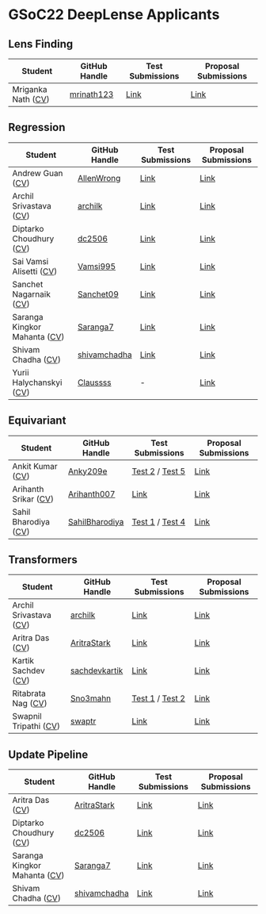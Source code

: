 # GSoC22 DeepLense Applicants

## Lens Finding

| Student                 | GitHub Handle                                               | Test Submissions                                                           | Proposal Submissions | 
| ----------------------- | ----------------------------------------------------------- | -------------------------------------------------------------------------- | -------------------- |
| Mriganka Nath ([CV](https://github.com/pranath-reddy/GSoC-2022-Solutions-DeepLense/blob/main/CV/LensFinding/Mriganka%20Nath.pdf))       | [mrinath123](https://github.com/mrinath123)                         | [Link](https://github.com/mrinath123/ML4Sci_Lens_Finding) | [Link](https://github.com/pranath-reddy/GSoC-2022-Solutions-DeepLense/blob/main/Proposals/LensFinding/Mriganka%20Nath.pdf) |

## Regression

| Student                 | GitHub Handle                                          | Test Submissions                                                             | Proposal Submissions | 
| ----------------------- | ------------------------------------------------------ |----------------------------------------------------------------------------- | -------------------- |
| Andrew Guan ([CV](https://github.com/pranath-reddy/GSoC-2022-Solutions-DeepLense/blob/main/CV/Regression/Andrew%20Guan.pdf))        | [AllenWrong](https://github.com/AllenWrong)        | [Link](https://github.com/AllenWrong/DeepLens-Test)   | [Link](https://github.com/pranath-reddy/GSoC-2022-Solutions-DeepLense/blob/main/Proposals/Regression/Andrew%20Guan.pdf) |
| Archil Srivastava ([CV](https://github.com/pranath-reddy/GSoC-2022-Solutions-DeepLense/blob/main/CV/Regression/Archil%20Srivastava.pdf))     | [archilk](https://github.com/archilk)                | [Link](https://github.com/archilk/ml4sci-gsoc22) | [Link](https://github.com/pranath-reddy/GSoC-2022-Solutions-DeepLense/blob/main/Proposals/Regression/Archil%20Srivastava.pdf) |
| Diptarko Choudhury ([CV](https://github.com/pranath-reddy/GSoC-2022-Solutions-DeepLense/blob/main/CV/Regression/Diptarko%20Choudhury.pdf))            | [dc2506](https://github.com/dc2506)      | [Link](https://github.com/dc250601/DeepLense-Submission)        | [Link](https://github.com/pranath-reddy/GSoC-2022-Solutions-DeepLense/blob/main/Proposals/Regression/Diptarko%20Choudhury.pdf) |
| Sai Vamsi Alisetti ([CV](https://github.com/pranath-reddy/GSoC-2022-Solutions-DeepLense/blob/main/CV/Regression/Sai%20Vamsi%20Alisetti.pdf))         | [Vamsi995](https://github.com/Vamsi995)        | [Link](https://github.com/Vamsi995/DeepLense-ML4SCI) | [Link](https://github.com/pranath-reddy/GSoC-2022-Solutions-DeepLense/blob/main/Proposals/Regression/Sai%20Vamsi%20Alisetti.pdf) |
| Sanchet Nagarnaik ([CV](https://drive.google.com/file/d/1Ms26l1i8qsxnZydW_CiQoDM9TArVfDnW/view?usp=sharing))     | [Sanchet09](https://github.com/Sanchet09)                | [Link](https://github.com/Sanchet09/GSoC_2022/)   | [Link](https://github.com/pranath-reddy/GSoC-2022-Solutions-DeepLense/blob/main/Proposals/Regression/Sanchet%20Nagarnaik.pdf) |
| Saranga Kingkor Mahanta ([CV](https://github.com/pranath-reddy/GSoC-2022-Solutions-DeepLense/blob/main/CV/Regression/Saranga%20Kingkor%20Mahanta.pdf)) | [Saranga7](https://github.com/Saranga7)                  | [Link](https://github.com/Saranga7/ML4SCI-DeepLense-Tests) | [Link](https://github.com/pranath-reddy/GSoC-2022-Solutions-DeepLense/blob/main/Proposals/Regression/Saranga%20Kingkor%20Mahanta.pdf) | 
| Shivam Chadha ([CV](https://github.com/pranath-reddy/GSoC-2022-Solutions-DeepLense/blob/main/CV/Regression/Shivam%20Chadha.pdf))     | [shivamchadha](https://github.com/shivamchadha)                | [Link](https://github.com/shivamchadha/Deeplense-tasks)   | [Link](https://github.com/pranath-reddy/GSoC-2022-Solutions-DeepLense/blob/main/Proposals/Regression/Shivam%20Chadha.pdf) |
| Yurii Halychanskyi ([CV](https://github.com/pranath-reddy/GSoC-2022-Solutions-DeepLense/blob/main/CV/Regression/Yurii%20Halychanskyi.pdf)) | [Claussss](https://github.com/Claussss)                  | - | [Link](https://github.com/pranath-reddy/GSoC-2022-Solutions-DeepLense/blob/main/Proposals/Regression/Yurii%20Halychanskyi.pdf) | 

## Equivariant

| Student                 | GitHub Handle                                         | Test Submissions                                                                  | Proposal Submissions | 
| ----------------------- | ----------------------------------------------------- | --------------------------------------------------------------------------------- | -------------------- |
| Ankit Kumar ([CV](https://github.com/pranath-reddy/GSoC-2022-Solutions-DeepLense/blob/main/CV/Equivariant/Ankit%20Kumar.pdf))            | [Anky209e](https://github.com/Anky209e)     | [Test 2](https://github.com/Anky209e/Lens_finding_ml4sc) / [Test 5](https://github.com/Anky209e/ML4SC_GSoc22)             | [Link](https://github.com/pranath-reddy/GSoC-2022-Solutions-DeepLense/blob/main/Proposals/Equivariant/Ankit%20Kumar.pdf) |
| Arihanth Srikar ([CV](https://github.com/pranath-reddy/GSoC-2022-Solutions-DeepLense/blob/main/CV/Equivariant/Arihanth%20Srikar.pdf))   | [Arihanth007](https://github.com/Arihanth007)             | [Link](https://github.com/Arihanth007/gravitaional-lensing-classification)  | [Link](https://github.com/pranath-reddy/GSoC-2022-Solutions-DeepLense/blob/main/Proposals/Equivariant/Arihanth%20Srikar.pdf) |
| Sahil Bharodiya ([CV](https://github.com/pranath-reddy/GSoC-2022-Solutions-DeepLense/blob/main/CV/Equivariant/Sahil%20Bharodiya.pdf))            | [SahilBharodiya](https://github.com/SahilBharodiya)     | [Test 1](https://github.com/SahilBharodiya/ML4SCI-TEST-1) / [Test 4](https://github.com/SahilBharodiya/ML4SCI-DeepLense-Test4)     | [Link](https://github.com/pranath-reddy/GSoC-2022-Solutions-DeepLense/blob/main/Proposals/Equivariant/Sahil%20Bharodiya.pdf) |

## Transformers 

| Student                 | GitHub Handle                                         | Test Submissions                                                                  | Proposal Submissions | 
| ----------------------- | ----------------------------------------------------- | --------------------------------------------------------------------------------- | -------------------- |
| Archil Srivastava ([CV](https://github.com/pranath-reddy/GSoC-2022-Solutions-DeepLense/blob/main/CV/Transformers/Archil%20Srivastava.pdf))            | [archilk](https://github.com/archilk)     | [Link](https://github.com/archilk/ml4sci-gsoc22)             | [Link](https://github.com/pranath-reddy/GSoC-2022-Solutions-DeepLense/blob/main/Proposals/Transformers/Archil%20Srivastava.pdf) |
| Aritra Das ([CV](https://github.com/pranath-reddy/GSoC-2022-Solutions-DeepLense/blob/main/CV/Transformers/Aritra%20Das.pdf))   | [AritraStark](https://github.com/AritraStark)             | [Link](https://github.com/AritraStark/E2E_GSOC_2022)  | [Link](https://github.com/pranath-reddy/GSoC-2022-Solutions-DeepLense/blob/main/Proposals/Transformers/Aritra%20Das.pdf) |
| Kartik Sachdev ([CV](https://github.com/pranath-reddy/GSoC-2022-Solutions-DeepLense/blob/main/CV/Transformers/Kartik%20Sachdev.pdf))            | [sachdevkartik](https://github.com/sachdevkartik)     | [Link](https://github.com/sachdevkartik/GSoC-2022)      | [Link](https://github.com/pranath-reddy/GSoC-2022-Solutions-DeepLense/blob/main/Proposals/Transformers/Kartik%20Sachdev.pdf) |
| Ritabrata Nag ([CV](https://github.com/pranath-reddy/GSoC-2022-Solutions-DeepLense/blob/main/CV/Transformers/Ritabrata%20Nag.pdf))   | [Sno3mahn](https://github.com/Sno3mahn)             | [Test 1](https://github.com/Sno3mahn/ml4sci_task1_gsoc22) / [Test 2](https://github.com/Sno3mahn/ml4sci_task2_gsoc22)  | [Link](https://github.com/pranath-reddy/GSoC-2022-Solutions-DeepLense/blob/main/Proposals/Transformers/Ritabrata%20Nag.pdf) |
| Swapnil Tripathi ([CV](https://github.com/pranath-reddy/GSoC-2022-Solutions-DeepLense/blob/main/CV/Transformers/Swapnil%20Tripathi.pdf))            | [swaptr](https://github.com/swaptr)     | [Link](https://github.com/rajatguptakgp/gsoc21_deeplense)      | [Link](https://github.com/pranath-reddy/GSoC-2022-Solutions-DeepLense/blob/main/Proposals/Transformers/Swapnil%20Tripathi.pdf) |

## Update Pipeline

| Student                 | GitHub Handle                                         | Test Submissions                                                                  | Proposal Submissions | 
| ----------------------- | ----------------------------------------------------- | --------------------------------------------------------------------------------- | -------------------- |
| Aritra Das ([CV](https://github.com/pranath-reddy/GSoC-2022-Solutions-DeepLense/blob/main/CV/UpdatePipeline/Aritra%20Das.pdf))            | [AritraStark](https://github.com/AritraStark)     | [Link](https://github.com/thedhruvrawat/DeepLense)             | [Link](https://github.com/pranath-reddy/GSoC-2022-Solutions-DeepLense/blob/main/Proposals/UpdatePipeline/Aritra%20Das.pdf) |
| Diptarko Choudhury ([CV](https://github.com/pranath-reddy/GSoC-2022-Solutions-DeepLense/blob/main/CV/UpdatePipeline/Diptarko%20Choudhury.pdf))   | [dc2506](https://github.com/dc2506)             | [Link](https://github.com/Apoorva99/GSoC-2021-DeepLens)  | [Link](https://github.com/pranath-reddy/GSoC-2022-Solutions-DeepLense/blob/main/Proposals/UpdatePipeline/Diptarko%20Choudhury.pdf) |
| Saranga Kingkor Mahanta ([CV](https://github.com/pranath-reddy/GSoC-2022-Solutions-DeepLense/blob/main/CV/UpdatePipeline/Saranga%20Kingkor%20Mahanta.pdf))            | [Saranga7](https://github.com/Saranga7)     | [Link](https://github.com/rajatguptakgp/gsoc21_deeplense)      | [Link](https://github.com/pranath-reddy/GSoC-2022-Solutions-DeepLense/blob/main/Proposals/UpdatePipeline/Saranga%20Kingkor%20Mahanta.pdf) |
| Shivam Chadha ([CV](https://github.com/pranath-reddy/GSoC-2022-Solutions-DeepLense/blob/main/CV/UpdatePipeline/Shivam%20Chadha.pdf))   | [shivamchadha](https://github.com/shivamchadha)             | [Link](https://github.com/Apoorva99/GSoC-2021-DeepLens)  | [Link](https://github.com/pranath-reddy/GSoC-2022-Solutions-DeepLense/blob/main/Proposals/UpdatePipeline/Shivam%20Chadha.pdf) |
